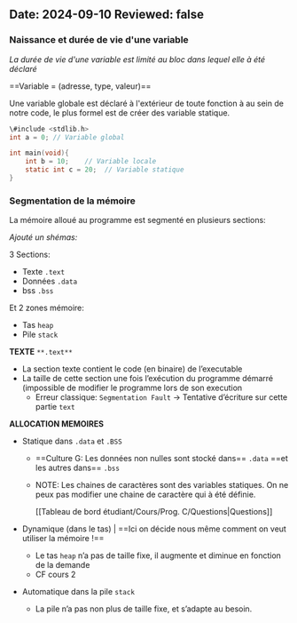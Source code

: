 Date: 2024-09-10
Reviewed: false
---
### Naissance et durée de vie d'une variable

_La durée de vie d'une variable est limité au bloc dans lequel elle à été déclaré_

==Variable = (adresse, type, valeur)==

Une variable globale est déclaré à l'extérieur de toute fonction à au sein de notre code, le plus formel est de créer des variable statique.

```C
\#include <stdlib.h>
int a = 0; // Variable global

int main(void){
	int b = 10;    // Variable locale
	static int c = 20;  // Variable statique
}
```

  

### Segmentation de la mémoire

La mémoire alloué au programme est segmenté en plusieurs sections:

  

_Ajouté un shémas:_

3 Sections:

- Texte `.text`
- Données `.data`
- bss `.bss`

Et 2 zones mémoire:

- Tas `heap`
- Pile `stack`

  

**TEXTE** `**.text**`

- La section texte contient le code (en binaire) de l’executable
- La taille de cette section une fois l’exécution du programme démarré (impossible de modifier le programme lors de son execution
    - Erreur classique: `Segmentation Fault` → Tentative d’écriture sur cette partie `text`

  

**ALLOCATION MEMOIRES**

- Statique dans `.data` et `.BSS`
    - ==Culture G: Les données non nulles sont stocké dans== `.data` ==et les autres dans== `.bss`
    - NOTE: Les chaines de caractères sont des variables statiques. On ne peux pas modifier une chaine de caractère qui à été définie.
        
        [[Tableau de bord étudiant/Cours/Prog. C/Questions|Questions]]
        
- Dynamique (dans le tas) | ==Ici on décide nous même comment on veut utiliser la mémoire !==
    - Le tas `heap` n’a pas de taille fixe, il augmente et diminue en fonction de la demande
    - CF cours 2
- Automatique dans la pile `stack`
    - La pile n’a pas non plus de taille fixe, et s’adapte au besoin.